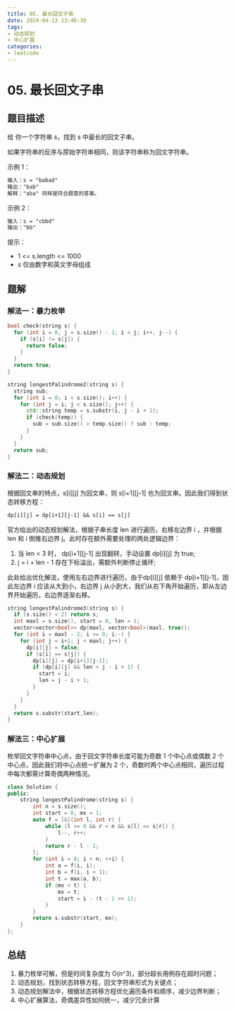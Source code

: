 ```yaml
---
title: 05. 最长回文子串
date: 2024-04-13 13:46:39
tags: 
- 动态规划
- 中心扩展
categories:
- leetcode
---
```


# 05. 最长回文子串

## 题目描述
给
你一个字符串 s，找到 s 中最长的回文子串。

如果字符串的反序与原始字符串相同，则该字符串称为回文字符串。
 

示例 1：
  
```txt
输入：s = "babad"
输出："bab"
解释："aba" 同样是符合题意的答案。
```

示例 2：

~~~txt
输入：s = "cbbd"
输出："bb"
~~~ 

提示：

+ 1 <= s.length <= 1000
+ s 仅由数字和英文字母组成

## 题解

### 解法一：暴力枚举

```cpp
bool check(string s) {
  for (int i = 0, j = s.size() - 1; i < j; i++, j--) {
    if (s[i] != s[j]) {
      return false;
    }
  }
  return true;
}

string longestPalindrome2(string s) {
  string sub;
  for (int i = 0; i < s.size(); i++) {
    for (int j = i; j < s.size(); j++) {
      std::string temp = s.substr(i, j - i + 1);
      if (check(temp)) {
        sub = sub.size() > temp.size() ? sub : temp;
      }
    }
  }
  return sub;
}
```

### 解法二：动态规划

根据回文串的特点，s[i][j] 为回文串，则 s[i+1][j-1] 也为回文串。因此我们得到状态转移方程：
  
  ```txt
  dp[i][j] = dp[i+1][j-1] && s[i] == s[j]
  ```

官方给出的动态规划解法，根据子串长度 len 进行遍历，右移左边界 i ，并根据 len 和 i 倒推右边界 j。此时存在额外需要处理的两处逻辑边界：

1. 当 len < 3 时， dp[i+1][j-1] 出现翻转，手动设置 dp[i][j] 为 true;
2. j = i + len - 1 存在下标溢出，需额外判断停止循环;

此处给出优化解法，使用左右边界进行遍历，由于dp[i][j] 依赖于 dp[i+1][j-1]，因此左边界 i 应该从大到小，右边界 j 从小到大，我们从右下角开始遍历，即从左边界开始遍历，右边界逐渐右移。

```cpp
string longestPalindrome3(string s) {
  if (s.size() < 2) return s;
  int maxl = s.size(), start = 0, len = 1;
  vector<vector<bool>> dp(maxl, vector<bool>(maxl, true));
  for (int i = maxl - 2; i >= 0; i--) {
    for (int j = i+1; j < maxl; j++) {
      dp[i][j] = false;
      if (s[i] == s[j]) {
        dp[i][j] = dp[i+1][j-1];
        if (dp[i][j] && len < j - i + 1) {
          start = i;
          len = j - i + 1;
        }
      }
    }
  }
  return s.substr(start,len);
}
```
### 解法三：中心扩展

枚举回文字符串中心点，由于回文字符串长度可能为奇数 1 个中心点或偶数 2 个中心点，因此我们将中心点统一扩展为 2 个，奇数时两个中心点相同，遍历过程中每次都需计算奇偶两种情况。

```cpp
class Solution {
public:
    string longestPalindrome(string s) {
        int n = s.size();
        int start = 0, mx = 1;
        auto f = [&](int l, int r) {
            while (l >= 0 && r < n && s[l] == s[r]) {
                l--, r++;
            }
            return r - l - 1;
        };
        for (int i = 0; i < n; ++i) {
            int a = f(i, i);
            int b = f(i, i + 1);
            int t = max(a, b);
            if (mx < t) {
                mx = t;
                start = i - (t - 1 >> 1);
            }
        }
        return s.substr(start, mx);
    }
};
```

## 总结

1. 暴力枚举可解，但是时间复杂度为 O(n^3)，部分超长用例存在超时问题；
2. 动态规划，找到状态转移方程，回文字符串形式为关键点；
3. 动态规划解法中，根据状态转移方程优化遍历条件和顺序，减少边界判断；
4. 中心扩展算法，奇偶差异性如何统一，减少冗余计算

